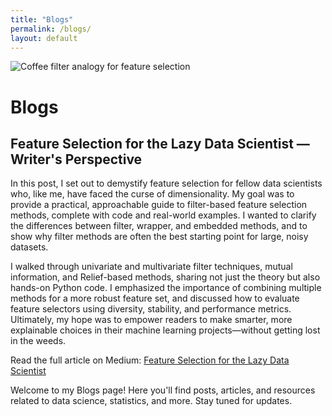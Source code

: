 ```yaml
---
title: "Blogs"
permalink: /blogs/
layout: default
---
```


![Coffee filter analogy for feature selection](https://images.unsplash.com/photo-1464983953574-0892a716854b?auto=format&fit=crop&w=800&q=80)

# Blogs

## Feature Selection for the Lazy Data Scientist — Writer's Perspective

In this post, I set out to demystify feature selection for fellow data scientists who, like me, have faced the curse of dimensionality. My goal was to provide a practical, approachable guide to filter-based feature selection methods, complete with code and real-world examples. I wanted to clarify the differences between filter, wrapper, and embedded methods, and to show why filter methods are often the best starting point for large, noisy datasets.

I walked through univariate and multivariate filter techniques, mutual information, and Relief-based methods, sharing not just the theory but also hands-on Python code. I emphasized the importance of combining multiple methods for a more robust feature set, and discussed how to evaluate feature selectors using diversity, stability, and performance metrics. Ultimately, my hope was to empower readers to make smarter, more explainable choices in their machine learning projects—without getting lost in the weeds.

Read the full article on Medium: [Feature Selection for the Lazy Data Scientist](https://medium.com/data-science/feature-selection-for-the-lazy-data-scientist-c31ba9b4ee66)

Welcome to my Blogs page! Here you'll find posts, articles, and resources related to data science, statistics, and more. Stay tuned for updates. 